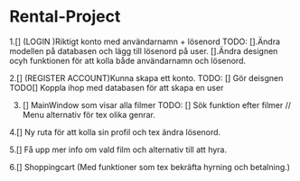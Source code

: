 # Rental-Project 



1.[] (LOGIN )Riktigt konto med användarnamn + lösenord 
TODO: [].Ändra modellen på databasen och lägg till lösenord på user.
      [].Ändra designen ocyh funktionen för att kolla både användarnamn och lösenord. 

2.[] (REGISTER ACCOUNT)Kunna skapa ett konto. 
 TODO: [] Gör deisgnen
  TODO[] Koppla ihop med databasen för att skapa en user


3. [] MainWindow som visar alla filmer
TODO: 
      [] Sök funktion efter filmer // Menu alternativ för tex olika genrar. 

4.[] Ny ruta för att kolla sin profil och tex ändra lösenord. 

5.[] Få upp mer info om vald film och alternativ till att hyra. 

6.[] Shoppingcart (Med funktioner som tex bekräfta hyrning och betalning.)

